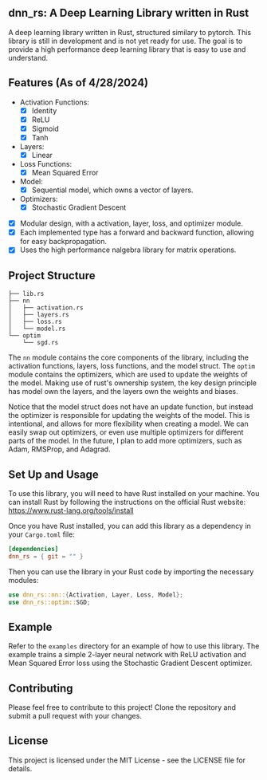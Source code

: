 ## dnn_rs: A Deep Learning Library written in Rust
A deep learning library written in Rust, structured similary to pytorch. This library is still in development and is not yet ready for use. The goal is to provide a high performance deep learning library that is easy to use and understand.

## Features (As of 4/28/2024)
- Activation Functions:
    - [x] Identity
    - [x] ReLU
    - [x] Sigmoid
    - [x] Tanh 
- Layers:
    - [x] Linear
- Loss Functions:
    - [x] Mean Squared Error
- Model:
    - [x] Sequential model, which owns a vector of layers.
- Optimizers:
    - [x] Stochastic Gradient Descent

- [x] Modular design, with a activation, layer, loss, and optimizer module.
- [x] Each implemented type has a forward and backward function, allowing for easy backpropagation.
- [x] Uses the high performance nalgebra library for matrix operations.

## Project Structure
```The project is structured as a library, with the following modules:
├── lib.rs
├── nn
│   ├── activation.rs
│   ├── layers.rs
│   ├── loss.rs
│   └── model.rs
└── optim
    └── sgd.rs
```

The `nn` module contains the core components of the library, including the activation functions, layers, loss functions, and the model struct. The `optim` module contains the optimizers, which are used to update the weights of the model. Making use of rust's ownership system, the key design principle has model own the layers, and the layers own the weights and biases.

Notice that the model struct does not have an update function, but instead the optimizer is responsible for updating the weights of the model. This is intentional, and allows for more flexibility when creating a model. We can easily swap out optimizers, or even use multiple optimizers for different parts of the model. In the future, I plan to add more optimizers, such as Adam, RMSProp, and Adagrad.

## Set Up and Usage
To use this library, you will need to have Rust installed on your machine. You can install Rust by following the instructions on the official Rust website: https://www.rust-lang.org/tools/install

Once you have Rust installed, you can add this library as a dependency in your `Cargo.toml` file:
```toml
[dependencies]
dnn_rs = { git = "" }
```

Then you can use the library in your Rust code by importing the necessary modules:
```rust
use dnn_rs::nn::{Activation, Layer, Loss, Model};
use dnn_rs::optim::SGD;
```

## Example
Refer to the `examples` directory for an example of how to use this library. The example trains a simple 2-layer neural network with ReLU activation and Mean Squared Error loss using the Stochastic Gradient Descent optimizer.

## Contributing
Please feel free to contribute to this project! Clone the repository and submit a pull request with your changes.

## License
This project is licensed under the MIT License - see the LICENSE file for details.
